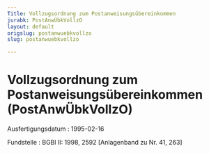 ```yaml
---
Title: Vollzugsordnung zum Postanweisungsübereinkommen
jurabk: PostAnwÜbkVollzO
layout: default
origslug: postanwuebkvollzo
slug: postanwuebkvollzo

---
```


# Vollzugsordnung zum Postanweisungsübereinkommen (PostAnwÜbkVollzO)

Ausfertigungsdatum
:   1995-02-16

Fundstelle
:   BGBl II: 1998, 2592 [Anlagenband zu Nr. 41, 263]

